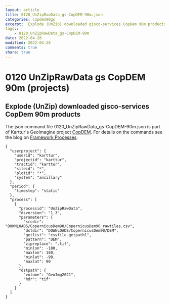 ```yaml
---
layout: article
title: 0120_UnZipRawData_gs-CopDEM-90m.json
categories: copdem90gs
excerpt:  Explode (UnZip) downloaded gisco-services CopDem 90m products
tags:: 
    - 0120_UnZipRawData_gs-CopDEM-90m
date: 2022-04-28
modified: 2022-04-28
comments: true
share: true
---
```


# 0120 UnZipRawData gs CopDEM 90m (projects)

##  Explode (UnZip) downloaded gisco-services CopDem 90m products

The json command file <span class='file'>0120_UnZipRawData_gs-CopDEM-90m.json</span> is part of Karttur's GeoImagine project [<span class='project'>CopDEM</span>](https://karttur.github.io/geoimagine03-proj-copdem/index.html). For details on the commands see the blog on [Framework Processes](https://karttur.github.io/geoimagine03-docs-procpack/).

```
{
  "userproject": {
    "userid": "karttur",
    "projectid": "karttur",
    "tractid": "karttur",
    "siteid": "*",
    "plotid": "*",
    "system": "ancillary"
  },
  "period": {
    "timestep": "static"
  },
  "process": [
    {
      "processid": "UnZipRawData",
      "dsversion": "1.3",
      "parameters": {
        "srcdir": "DOWNLOADS/CopernicusDem90/CopernicusDem90_rawtiles.csv",
        "dstdir": "DOWNLOADS/CopernicusDem90/DEM",
        "getlist": "csvfile-getpath1",
        "pattern": "DEM",
        "zipreplace": ".tif",
        "minlon": -180,
        "maxlon": 180,
        "minlat": -90,
        "maxlat": 90
      },
      "dstpath": {
        "volume": "GeoImg2021",
        "hdr": "tif"
      }
    }
  ]
}
```
